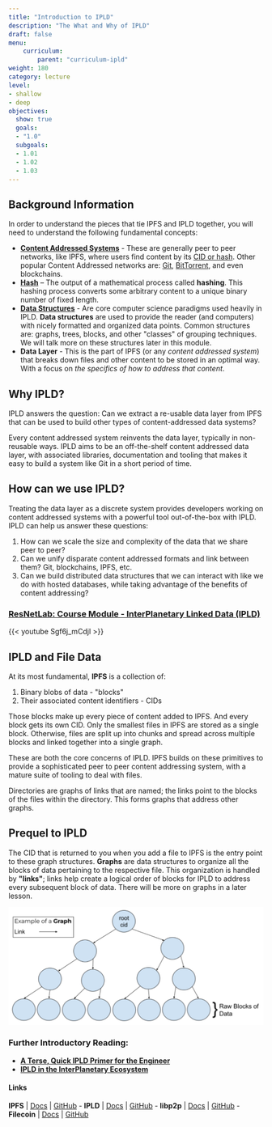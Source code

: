```yaml
---
title: "Introduction to IPLD"
description: "The What and Why of IPLD"
draft: false
menu:
    curriculum:
        parent: "curriculum-ipld"
weight: 180
category: lecture
level:
- shallow
- deep
objectives:
  show: true
  goals:
  - "1.0"
  subgoals:
  - 1.01
  - 1.02
  - 1.03
---
```

## Background Information

In order to understand the pieces that tie IPFS and IPLD together, you will need to understand the following fundamental concepts:

* [**Content Addressed Systems**](https://www.techtarget.com/searchstorage/definition/content-addressed-storage) - These are generally peer to peer networks, like IPFS, where users find content by its [CID or hash](/curriculum/ipfs/content-addressing). Other popular Content Addressed networks are: [Git](https://en.wikipedia.org/wiki/Git#Data_structures), [BitTorrent](https://en.wikipedia.org/wiki/BitTorrent), and even blockchains.
* [**Hash**](https://www.sentinelone.com/cybersecurity-101/hashing/) – The output of a mathematical process called **hashing**. This hashing process converts some arbitrary content to a unique binary number of fixed length.
* [**Data Structures**](https://www.geeksforgeeks.org/data-structures/) - Are core computer science paradigms used heavily in IPLD. **Data structures** are used to provide the reader (and computers) with nicely formatted and organized data points. Common structures are: graphs, trees, blocks, and other "classes" of grouping techniques. We will talk more on these structures later in this module.
* **Data Layer** - This is the part of IPFS (or any _content addressed system_) that breaks down files and other content to be stored in an optimal way. With a focus on _the specifics of how to address that content_.

## Why IPLD?

IPLD answers the question: Can we extract a re-usable data layer from IPFS that can be used to build other types of content-addressed data systems?

Every content addressed system reinvents the data layer, typically in non-reusable ways. IPLD aims to be an off-the-shelf content addressed data layer, with associated libraries, documentation and tooling that makes it easy to build a system like Git in a short period of time.

## How can we use IPLD?

Treating the data layer as a discrete system provides developers working on content addressed systems with a powerful tool out-of-the-box with IPLD. IPLD can help us answer these questions:

1. How can we scale the size and complexity of the data that we share peer to peer?
2. Can we unify disparate content addressed formats and link between them? Git, blockchains, IPFS, etc.
3. Can we build distributed data structures that we can interact with like we do with hosted databases, while taking advantage of the benefits of content addressing?

### [**ResNetLab: Course Module - InterPlanetary Linked Data (IPLD)**](https://research.protocol.ai/tutorials/resnetlab-on-tour/ipld/)

{{< youtube Sgf6j_mCdjI >}}

## IPLD and File Data

At its most fundamental, **IPFS** is a collection of:

1. Binary blobs of data - "blocks"
2. Their associated content identifiers - CIDs

Those blocks make up every piece of content added to IPFS. And every block gets its own CID. Only the smallest files in IPFS are stored as a single block. Otherwise, files are split up into chunks and spread across multiple blocks and linked together into a single graph.

These are both the core concerns of IPLD. IPFS builds on these primitives to provide a sophisticated peer to peer content addressing system, with a mature suite of tooling to deal with files.

Directories are graphs of links that are named; the links point to the blocks of the files within the directory. This forms graphs that address other graphs.

## Prequel to IPLD

The CID that is returned to you when you add a file to IPFS is the entry point to these graph structures. **Graphs** are data structures to organize all the blocks of data pertaining to the respective file. This organization is handled by **"links"**; links help create a logical order of blocks for IPLD to address every subsequent block of data. There will be more on graphs in a later lesson.

![Picture of a graph](tree_graph.png)
### Further Introductory Reading:

* [**A Terse, Quick IPLD Primer for the Engineer**](https://ipld.io/docs/intro/primer/)
* [**IPLD in the InterPlanetary Ecosystem**](https://ipld.io/docs/intro/ecosystem/)


#### Links

**IPFS** | [Docs](https://docs.ipfs.io) | [GitHub](https://github.com/ipfs) - **IPLD** | [Docs](https://ipld.io/docs/) | [GitHub](https://github.com/ipld) - **libp2p** | [Docs](https://docs.libp2p.io) | [GitHub](https://github.com/libp2p) - **Filecoin** | [Docs](https://docs.filecoin.io) | [GitHub](https://github.com/filecoin-project)
